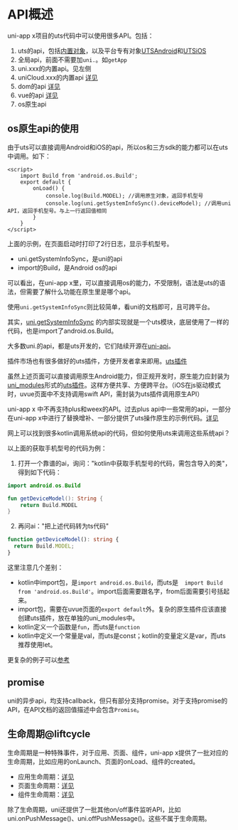 # API概述

uni-app x项目的uts代码中可以使用很多API。包括：

1. uts的api，包括[内置对象](../uts/buildin-object-api/global.md)，以及平台专有对象[UTSAndroid](../uts/utsandroid.md)和[UTSiOS](../uts/utsios.md)
2. 全局api，前面不需要加`uni.`。如`getApp`
3. uni.xxx的内置api。见左侧
4. uniCloud.xxx的内置api [详见](./unicloud/README.md)
5. dom的api [详见](../dom/README.md)
6. vue的api [详见](../vue/README.md)
7. os原生api

## os原生api的使用
由于uts可以直接调用Android和iOS的api，所以os和三方sdk的能力都可以在uts中调用。如下：

```vue
<script>
	import Build from 'android.os.Build';
	export default {
		onLoad() {
			console.log(Build.MODEL); //调用原生对象，返回手机型号
			console.log(uni.getSystemInfoSync().deviceModel); //调用uni API，返回手机型号。与上一行返回值相同
		}
	}
</script>
```

上面的示例，在页面启动时打印了2行日志，显示手机型号。

- uni.getSystemInfoSync，是uni的api
- import的Build，是Android os的api

可以看出，在uni-app x里，可以直接调用os的能力，不受限制，语法是uts的语法，但需要了解什么功能在原生里是哪个api。

使用`uni.getSystemInfoSync`则比较简单，看uni的文档即可，且可跨平台。

其实，[uni.getSystemInfoSync](https://gitcode.net/dcloud/uni-api/-/blob/master/uni_modules/uni-getSystemInfo/utssdk/app-android/index.uts) 的内部实现就是一个uts模块，底层使用了一样的代码，也是import了android.os.Build。

大多数uni.的api，都是uts开发的，它们陆续开源在[uni-api](https://gitcode.net/dcloud/uni-api)。

插件市场也有很多做好的uts插件，方便开发者拿来即用。[uts插件](https://ext.dcloud.net.cn/?cat1=8&type=UpdatedDate)

虽然上述页面可以直接调用原生Android能力，但正规开发时，原生能力应封装为[uni_modules](https://uniapp.dcloud.net.cn/plugin/uni_modules.html)形式的[uts插件](https://uniapp.dcloud.net.cn/plugin/uts-plugin.html)。这样方便共享、方便跨平台。（iOS在js驱动模式时，uvue页面中不支持调用swift API，需封装为uts插件调用原生API）

uni-app x 中不再支持plus和weex的API。过去plus api中一些常用的api，一部分在uni-app x中进行了替换增补、一部分提供了uts操作原生的示例代码。[详见](ext.md)

网上可以找到很多kotlin调用系统api的代码，但如何使用uts来调用这些系统api？

以上面的获取手机型号的代码为例：

1. 打开一个靠谱的ai，询问："kotlin中获取手机型号的代码，需包含导入的类"，得到如下代码：
```kotlin
import android.os.Build

fun getDeviceModel(): String {
    return Build.MODEL
}
```

2. 再问ai："把上述代码转为ts代码"
```ts
function getDeviceModel(): string {
  return Build.MODEL;
}
```

这里注意几个差别：
- kotlin中import包，是`import android.os.Build`，而uts是`	import Build from 'android.os.Build'`。import后面需要跟名字，from后面需要引号括起来。
- import包，需要在uvue页面的`export default`外。复杂的原生插件应该直接创建uts插件，放在单独的uni_modules中。
- kotlin定义一个函数是`fun`，而uts是`function`
- kotlin中定义一个常量是val，而uts是const；kotlin的变量定义是var，而uts推荐使用let。

更复杂的例子可以[参考](ext.md#kt2uts)

## promise
uni的异步api，均支持callback，但只有部分支持promise。对于支持promise的API，在API文档的返回值描述中会包含`Promise`。

## 生命周期@liftcycle

生命周期是一种特殊事件，对于应用、页面、组件，uni-app x提供了一批对应的生命周期，比如应用的onLaunch、页面的onLoad、组件的created。

- 应用生命周期：[详见](../collocation/app.md#applifecycle)
- 页面生命周期：[详见](../page.md#lifecycle)
- 组件生命周期：[详见](../vue/component.md#component-lifecycle)

除了生命周期，uni还提供了一批其他on/off事件监听API，比如uni.onPushMessage()、uni.offPushMessage()。这些不属于生命周期。
